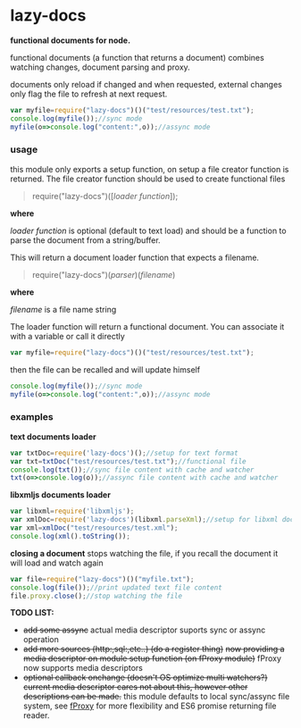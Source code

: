 lazy-docs
=========

**functional documents for node.**

functional documents (a function that returns a document) combines watching changes, document parsing and proxy.

documents only reload if changed and when requested, external changes only flag the file to refresh at next request.

```javascript
var myfile=require("lazy-docs")()("test/resources/test.txt");
console.log(myfile());//sync mode
myfile(o=>console.log("content:",o));//assync mode
```


### usage

this module only exports a setup function, on setup a file creator function is returned.
The file creator function should be used to create functional files

>require("lazy-docs")([*loader function*]);

**where**

*loader function* is optional (default to text load) and should be a function to parse the document from a string/buffer.

This will return a document loader function that expects a filename.

>require("lazy-docs")(*parser*)(*filename*)

**where**

*filename* is a file name string

The loader function will return a functional document.
You can associate it with a variable or call it directly

```javascript
var myfile=require("lazy-docs")()("test/resources/test.txt");
```

then the file can be recalled and will update himself

```javascript
console.log(myfile());//sync mode
myfile(o=>console.log("content:",o));//assync mode
```

### examples

**text documents loader**
```javascript
var txtDoc=require('lazy-docs')();//setup for text format
var txt=txtDoc("test/resources/test.txt");//functional file
console.log(txt());//sync file content with cache and watcher
txt(o=>console.log(o));//assync file content with cache and watcher
```
**libxmljs documents loader**
```javascript
var libxml=require('libxmljs');
var xmlDoc=require('lazy-docs')(libxml.parseXml);//setup for libxml documents
var xml=xmlDoc("test/resources/test.xml");
console.log(xml().toString());
```
**closing a document**
stops watching the file, if you recall the document it will load and watch again
```javascript
var file=require("lazy-docs")()("myfile.txt");
console.log(file());//print updated text file content
file.proxy.close();//stop watching the file
```
**TODO LIST:**

- ~~add some assync~~ actual media descriptor suports sync or assync operation
- ~~add more sources (http:,sql:,etc..) (do a register thing)~~
  ~~now providing a media descriptor on module setup function (on fProxy module)~~
  fProxy now supports media descriptors
- ~~optional callback onchange (doesn't OS optimize multi watchers?)~~
  ~~current media descriptor cares not about this, however other descriptions can be made.~~
  this module defaults to local sync/assync file system, see [fProxy](https://www.npmjs.com/package/fproxy) for more flexibility and ES6 promise returning file reader.
